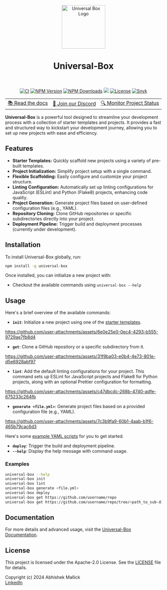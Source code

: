 <div align="center">
  <a href="https://www.npmjs.com/package/universal-box">
    <img src="https://github.com/user-attachments/assets/6a8119d2-e60a-470e-b426-a598df1aa862" width="140px" alt="Universal Box Logo">
  </a>
    <h1>Universal-Box</h1>
  <br>
  <br/>

</div>

<div align="center">
  <a href="https://img.shields.io/github/actions/workflow/status/Abhishek-Mallick/universal-box/.github%2Fworkflows%2Frelease.yml" target="_blank"><img src="https://img.shields.io/github/actions/workflow/status/Abhishek-Mallick/universal-box/.github%2Fworkflows%2Frelease.yml?branch=main&style=flat&colorA=000000&colorB=000000" alt="CI" /></a>
  <a href="https://www.npmjs.com/package/universal-box" target="_blank"><img src="https://img.shields.io/npm/v/universal-box?style=flat&colorA=000000&colorB=000000" alt="NPM Version" /></a>
    <a href="https://www.npmjs.com/package/universal-box" target="_blank"><img src="https://img.shields.io/npm/dt/universal-box?style=flat&colorA=000000&colorB=000000" alt="NPM Downloads" /></a>
  <a href="https://discord.gg/aWtZQTQPe4" target="_blank"><img src="https://img.shields.io/discord/1164935524990066740?style=flat&colorA=000000&colorB=000000&label=discord&logo=discord&logoColor=ffffff" /></a>
  <a href="https://opensource.org/licenses/Apache-2.0"><img alt="License" src="https://img.shields.io/github/license/Abhishek-Mallick/universal-box?color=black" /></a>
<a href="https://snyk.io/advisor/npm-package/universal-box" target="_blank">
  <img src="https://snyk.io/advisor/npm-package/universal-box/badge.svg" alt="Snyk" style="border: none;"/>
</a>
  
<table>
    <tbody>
      <tr>
        <td>
          <a href="https://universal-box.dev/">📚 Read the docs</a>
        </td>
        <td>
          <a href="https://discord.gg/aWtZQTQPe4">💬 Join our Discord</a>
        </td>
        <td>
          <a href="https://universal-box.instatus.com" target="_blank">🔍 Monitor Project Status</a>
        </td>
      </tr>
    </tbody>
  </table>
</div>



**Universal-Box** is a powerful tool designed to streamline your development process with a collection of starter templates and projects. It provides a fast and structured way to kickstart your development journey, allowing you to set up new projects with ease and efficiency.

## Features

- **Starter Templates:** Quickly scaffold new projects using a variety of pre-built templates.
- **Project Initialization:** Simplify project setup with a single command.
- **Flexible Scaffolding:** Easily configure and customize your project structure.
- **Linting Configuration:** Automatically set up linting configurations for JavaScript (ESLint) and Python (Flake8) projects, enhancing code quality.
- **Project Generation:** Generate project files based on user-defined configuration files (e.g., YAML).
- **Repository Cloning:** Clone GitHub repositories or specific subdirectories directly into your project.
- **Deployment Pipeline:** Trigger build and deployment processes (currently under development).

## Installation

To install Universal-Box globally, run:

```bash
npm install -g universal-box
```

Once installed, you can initialize a new project with:
 - Checkout the available commands using `universal-box --help`

## Usage

Here's a brief overview of the available commands:

- **`init`**: Initialize a new project using one of the [starter templates](https://universal-box.dev/templates).

https://github.com/user-attachments/assets/6e0e25e0-0ec4-4293-b555-9729ae7fb8d4

- **`get`**: Clone a GitHub repository or a specific subdirectory from it.
  
https://github.com/user-attachments/assets/31f9ba03-e0b4-4e73-801e-d5e6928abf97

- **`lint`**: Add the default linting configurations for your project. This command sets up ESLint for JavaScript projects and Flake8 for Python projects, along with an optional Prettier configuration for formatting.
  
https://github.com/user-attachments/assets/c47dbcdc-268b-4740-adfe-675233c264fb

- **`generate <file.yml>`**: Generate project files based on a provided configuration file (e.g., YAML).
  
https://github.com/user-attachments/assets/7c3b9fa9-60b1-4aab-b1f6-465b79cac6d3

Here's some [example YAML scripts](https://github.com/Abhishek-Mallick/universal-box/tree/main/website/assets/command/generate) for you to get started.

- **`deploy`**: Trigger the build and deployment pipeline.  
- **`--help`**: Display the help message with command usage.

### Examples

```bash
universal-box --help
universal-box init
universal-box lint
universal-box generate <file.yml>
universal-box deploy
universal-box get https://github.com/username/repo
universal-box get https://github.com/username/repo/tree/<path_to_sub-directory>
```

## Documentation

For more details and advanced usage, visit the [Universal-Box Documentation](https://universal-box.dev/).

## License

This project is licensed under the Apache-2.0 License. See the [LICENSE](LICENSE) file for details.

Copyright (c) 2024 Abhishek Mallick  
[LinkedIn](https://www.linkedin.com/in/abhishek-mallick09/)
